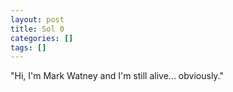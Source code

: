 ```yaml
---
layout: post
title: Sol 0
categories: []
tags: []
---
```

"Hi, I'm Mark Watney and I'm still alive... obviously."